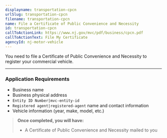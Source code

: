 ```yaml
---
displayname: transportation-cpcn
urlSlug: transportation-cpcn
filename: transportation-cpcn
name: File a Certificate of Public Convenience and Necessity
id: transportation-cpcn
callToActionLink: https://www.nj.gov/mvc/pdf/business/cpcn.pdf
callToActionText: File My Certificate
agencyId: nj-motor-vehicle
---
```


You need to file a Certificate of Public Convenience and Necessity to register your commercial vehicle.

---

### Application Requirements

- Business name
- Business physical address
- `Entity ID Number|mvc-entity-id`
- `Registered agent|registered-agent` name and contact information
- Vehicle information (year, make, model, etc.)

> **Once completed, you will have:**
>
> - A Certificate of Public Convenience and Necessity mailed to you
